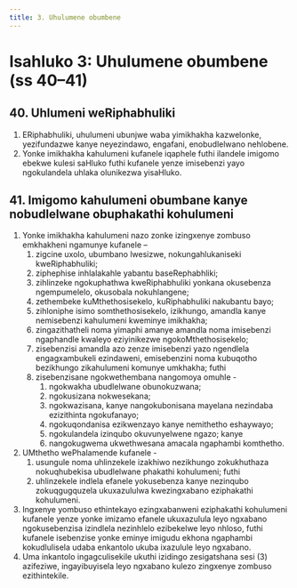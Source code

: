 ```yaml
---
title: 3. Uhulumene obumbene
---
```


# Isahluko 3: Uhulumene obumbene  (ss 40–41)

## 40. Uhlumeni weRiphabhuliki

1.	ERiphabhuliki, uhulumeni ubunjwe waba yimikhakha kazwelonke, yezifundazwe kanye neyezindawo, engafani, enobudlelwano nehlobene.
2.	Yonke imikhakha kahulumeni kufanele iqaphele futhi ilandele imigomo ebekwe kulesi saHluko futhi kufanele yenze imisebenzi yayo ngokulandela uhlaka olunikezwa yisaHluko.

## 41. Imigomo kahulumeni obumbane kanye nobudlelwane obuphakathi kohulumeni

1.	Yonke imikhakha kahulumeni nazo zonke izingxenye zombuso emkhakheni
	ngamunye kufanele –
	1.	zigcine uxolo, ubumbano lwesizwe, nokungahlukaniseki kweRiphabhuliki;
	1.	ziphephise inhlalakahle yabantu baseRephabhliki;
	1.	zihlinzeke ngokuphathwa kweRiphabhuliki yonkana okusebenza ngempumelelo, okusobala nokuhlangene;
	1.	zethembeke kuMthethosisekelo, kuRiphabhuliki nakubantu bayo;
	1.	zihloniphe isimo somthethosisekelo, izikhungo, amandla kanye nemisebenzi kahulumeni kweminye imikhakha;
	1.	zingazithatheli noma yimaphi amanye amandla noma imisebenzi ngaphandle kwaleyo eziyinikezwe ngokoMthethosisekelo;
	1.	zisebenzisi amandla azo zenze imisebenzi yazo ngendlela engagxambukeli ezindaweni, emisebenzini noma kubuqotho bezikhungo zikahulumeni komunye umkhakha; futhi
	1.	zisebenzisane ngokwethembana nangomoya omuhle - 
		1.	ngokwakha ubudlelwane obunokuzwana;
		2.	ngokusizana nokwesekana;
		3.	ngokwazisana, kanye nangokubonisana mayelana nezindaba ezizithinta ngokufanayo;
		4.	ngokuqondanisa ezikwenzayo kanye nemithetho eshaywayo;
		5.	ngokulandela izinqubo okuvunyelwene ngazo; kanye
		6.	nangokugwema ukwethwesana amacala ngaphambi komthetho.
2.	UMthetho wePhalamende kufanele -
	1.	usungule noma uhlinzekele izakhiwo nezikhungo zokukhuthaza nokuqhubekisa ubudlelwane phakathi kohulumeni; futhi
	1.	uhlinzekele indlela efanele yokusebenza kanye nezinqubo zokuqgugquzela ukuxazululwa kwezingxabano eziphakathi kohulumeni.
3.	Ingxenye yombuso ethintekayo ezingxabanweni eziphakathi kohulumeni kufanele yenze yonke imizamo efanele ukuxazulula leyo ngxabano ngokusebenzisa izindlela nezinhlelo ezibekelwe leyo nhloso, futhi kufanele isebenzise yonke eminye imigudu ekhona ngaphambi kokudlulisela udaba enkantolo ukuba ixazulule leyo ngxabano.
4.	Uma inkantolo ingagculisekile ukuthi izidingo zesigatshana sesi (3) azifeziwe, ingayibuyisela leyo ngxabano kulezo zingxenye zombuso ezithintekile.
